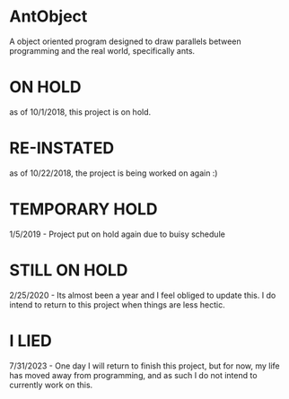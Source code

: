 # AntObject
A object oriented program designed to draw parallels between programming and the real world, specifically ants.

# ON HOLD 
as of 10/1/2018, this project is on hold.

# RE-INSTATED
as of 10/22/2018, the project is being worked on again :)

# TEMPORARY HOLD
1/5/2019 - Project put on hold again due to buisy schedule 

# STILL ON HOLD
2/25/2020 - Its almost been a year and I feel obliged to update this. I do intend to return to this project when things are less hectic.

# I LIED
7/31/2023 - One day I will return to finish this project, but for now, my life has moved away from programming, and as such I do not intend to currently work on this.
